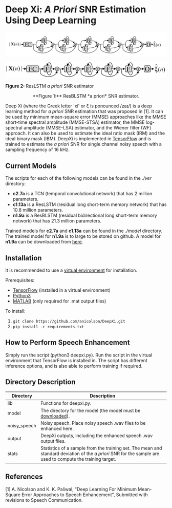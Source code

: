Deep Xi: *A Priori* SNR Estimation Using Deep Learning
====

![](./fig_resblstm.png "ResBLSTM a priori SNR estimator.")


![](./fig_reslstm.png "ResLSTM a priori SNR estimator.")

**Figure 2:** ResLSTM *a priori* SNR estimator



<p align="center">
  <a>**Figure 1:** ResBLSTM *a priori* SNR estimator.</a>
</p>



Deep Xi (where the Greek letter 'xi' or ξ is ponounced  /zaɪ/) is a deep learning method for *a priori* SNR estimation that was proposed in [1]. It can be used by minimum mean-square error (MMSE) approaches like the MMSE short-time spectral amplitude (MMSE-STSA) estimator, the MMSE log-spectral amplitude (MMSE-LSA) estimator, and the Wiener filter (WF) approach. It can also be used to estimate the ideal ratio mask (IRM) and the ideal binary mask (IBM). DeepXi is implemented in [TensorFlow](https://www.tensorflow.org/) and is trained to estimate the *a priori* SNR for single channel noisy speech with a sampling frequency of 16 kHz. 


Current Models
-----

The scripts for each of the following models can be found in the *./ver* directory:

* **c2.7a** is a TCN (temporal convolutional network) that has 2 million parameters.
* **c1.13a** is a ResLSTM (residual long short-term memory network) that has 10.8 million parameters.
* **n1.9a** is a ResBLSTM (residual bidirectional long short-term memory network) that has 21.3 million parameters.

Trained models for **c2.7a** and **c1.13a** can be found in the *./model* directory. The trained model for **n1.9a** is to large to be stored on github. A model for **n1.9a** can be downloaded from [here](https://www.dropbox.com/s/wkhymfmx4qmqvg7/n1.5a.zip?dl=0). 


Installation
-----

It is recommended to use a [virtual environment](http://virtualenvwrapper.readthedocs.io/en/latest/install.html) for installation.

Prerequisites:

* [TensorFlow](https://www.tensorflow.org/) (installed in a virtual environment)
* [Python3](https://docs.python-guide.org/starting/install3/linux/)
* [MATLAB](https://www.mathworks.com/products/matlab.html) (only required for .mat output files)

To install:

1. `git clone https://github.com/anicolson/DeepXi.git`
2. `pip install -r requirements.txt`

How to Perform Speech Enhancement
-----

Simply run the script (python3 deepxi.py). Run the script in the virtual environment that TensorFlow is installed in. The script has different inference options, and is also able to perform training if required.

Directory Description
-----

Directory | Description
--------| -----------  
lib | Functions for deepxi.py.
model | The directory for the model (the model must be [downloaded](https://www.dropbox.com/s/wkhymfmx4qmqvg7/n1.5a.zip?dl=0)).
noisy_speech | Noisy speech. Place noisy speech .wav files to be enhanced here.
output | DeepXi outputs, including the enhanced speech .wav output files.
stats | Statistics of a sample from the training set. The mean and standard deviation of the *a priori* SNR for the sample are used to compute the training target. 

References
-----

[1] A. Nicolson and K. K. Paliwal, "Deep Learning For Minimum Mean-Square Error Approaches to Speech Enhancement", Submitted with revisions to Speech Communication.

